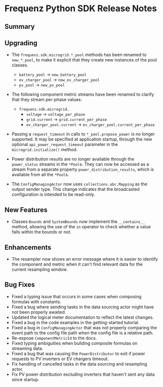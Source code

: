 # Frequenz Python SDK Release Notes

## Summary

<!-- Here goes a general summary of what this release is about -->

## Upgrading

- The `frequenz.sdk.microgrid.*_pool` methods has been renamed to `new_*_pool`, to make it explicit that they create new instances of the pool classes.
  - `battery_pool` -> `new_battery_pool`
  - `ev_charger_pool` -> `new_ev_charger_pool`
  - `pv_pool` -> `new_pv_pool`

- The following component metric streams have been renamed to clarify that they stream per-phase values:
  - `frequenz.sdk.microgrid.`
    - `voltage` -> `voltage_per_phase`
    - `grid.current` -> `grid.current_per_phase`
    - `ev_charger_pool.current` -> `ev_charger_pool.current_per_phase`

- Passing a `request_timeout` in calls to `*_pool.propose_power` is no longer supported.  It may be specified at application startup, through the new optional `api_power_request_timeout` parameter in the `microgrid.initialize()` method.

- Power distribution results are no longer available through the `power_status` streams in the `*Pool`s.    They can now be accessed as a stream from a separate property `power_distribution_results`, which is available from all the `*Pool`s.

- The `ConfigManagingActor` now uses `collections.abc.Mapping` as the output sender type. This change indicates that the broadcasted configuration is intended to be read-only.

## New Features

- Classes `Bounds` and `SystemBounds` now implement the `__contains__` method, allowing the use of the `in` operator to check whether a value falls within the bounds or not.

## Enhancements

- The resampler now shows an error message where it is easier to identify the component and metric when it can't find relevant data for the current resampling window.

## Bug Fixes

- Fixed a typing issue that occurs in some cases when composing formulas with constants.
- Fixed a bug where sending tasks in the data sourcing actor might have not been properly awaited.
- Updated the logical meter documentation to reflect the latest changes.
- Fixed a bug in the code examples in the getting-started tutorial.
- Fixed a bug in `ConfigManagingActor` that was not properly comparing the event path to the config file path when the config file is a relative path.
- Re-expose `ComponentMetricId` to the docs.
- Fixed typing ambiguities when building composite formulas on streaming data.
- Fixed a bug that was causing the `PowerDistributor` to exit if power requests to PV inverters or EV chargers timeout.
- Fix handling of cancelled tasks in the data sourcing and resampling actor.
- Fix PV power distribution excluding inverters that haven't sent any data since startup.
